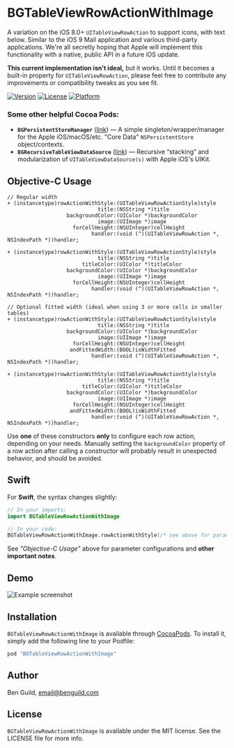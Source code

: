 # BGTableViewRowActionWithImage

A variation on the iOS 8.0+ `UITableViewRowAction` to support icons, with text below. Similar to the iOS 9 Mail application and various third-party applications. We're all secretly hoping that Apple will implement this functionality with a native, public API in a future iOS update.

**This current implementation isn't ideal,** but it works. Until it becomes a built-in property for `UITableViewRowAction`, please feel free to contribute any improvements or compatibility tweaks as you see fit.

[![Version](https://img.shields.io/cocoapods/v/BGTableViewRowActionWithImage.svg?style=flat)](http://cocoapods.org/pods/BGTableViewRowActionWithImage)
[![License](https://img.shields.io/cocoapods/l/BGTableViewRowActionWithImage.svg?style=flat)](http://cocoapods.org/pods/BGTableViewRowActionWithImage)
[![Platform](https://img.shields.io/cocoapods/p/BGTableViewRowActionWithImage.svg?style=flat)](http://cocoapods.org/pods/BGTableViewRowActionWithImage)

### Some other helpful Cocoa Pods:
- **`BGPersistentStoreManager`** ([link](https://github.com/benguild/BGPersistentStoreManager)) — A simple singleton/wrapper/manager for the Apple iOS/macOS/etc. "Core Data" `NSPersistentStore` object/contexts.
- **`BGRecursiveTableViewDataSource`** ([link](https://github.com/benguild/BGRecursiveTableViewDataSource)) — Recursive “stacking” and modularization of `UITableViewDataSource(s)` with Apple iOS's UIKit.

## Objective-C Usage

```objc
// Regular width
+ (instancetype)rowActionWithStyle:(UITableViewRowActionStyle)style
                             title:(NSString *)title
                   backgroundColor:(UIColor *)backgroundColor
                             image:(UIImage *)image
                     forCellHeight:(NSUInteger)cellHeight
                           handler:(void (^)(UITableViewRowAction *, NSIndexPath *))handler;

+ (instancetype)rowActionWithStyle:(UITableViewRowActionStyle)style
                             title:(NSString *)title
                        titleColor:(UIColor *)titleColor
                   backgroundColor:(UIColor *)backgroundColor
                             image:(UIImage *)image
                     forCellHeight:(NSUInteger)cellHeight
                           handler:(void (^)(UITableViewRowAction *, NSIndexPath *))handler;

// Optional fitted width (ideal when using 3 or more cells in smaller tables)
+ (instancetype)rowActionWithStyle:(UITableViewRowActionStyle)style
                             title:(NSString *)title
                   backgroundColor:(UIColor *)backgroundColor
                             image:(UIImage *)image
                     forCellHeight:(NSUInteger)cellHeight
                    andFittedWidth:(BOOL)isWidthFitted
                           handler:(void (^)(UITableViewRowAction *, NSIndexPath *))handler;

+ (instancetype)rowActionWithStyle:(UITableViewRowActionStyle)style
                             title:(NSString *)title
                        titleColor:(UIColor *)titleColor
                   backgroundColor:(UIColor *)backgroundColor
                             image:(UIImage *)image
                     forCellHeight:(NSUInteger)cellHeight
                    andFittedWidth:(BOOL)isWidthFitted
                           handler:(void (^)(UITableViewRowAction *, NSIndexPath *))handler;
```

Use **one** of these constructors **only** to configure each row action, depending on your needs. Manually setting the `backgroundColor` property of a row action after calling a constructor will probably result in unexpected behavior, and should be avoided.

## Swift

For **Swift**, the syntax changes slightly:

```swift
// In your imports:
import BGTableViewRowActionWithImage

// In your code:
BGTableViewRowActionWithImage.rowActionWithStyle(/* see above for parameters... */)
```

See *"Objective-C Usage"* above for parameter configurations and **other important notes**.

## Demo

![Example screenshot](https://raw.github.com/benguild/BGTableViewRowActionWithImage/master/demo.jpg "Example screenshot")

## Installation

`BGTableViewRowActionWithImage` is available through [CocoaPods](http://cocoapods.org). To install
it, simply add the following line to your Podfile:

```ruby
pod "BGTableViewRowActionWithImage"
```

## Author

Ben Guild, email@benguild.com

## License

`BGTableViewRowActionWithImage` is available under the MIT license. See the LICENSE file for more info.
